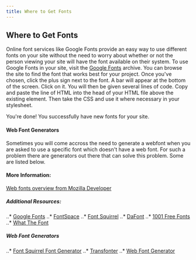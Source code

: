 ```yaml
---
title: Where to Get Fonts
---
```

## Where to Get Fonts

<!-- The article goes here, in GitHub-flavored Markdown. Feel free to add YouTube videos, images, and CodePen/JSBin embeds  -->
Online font services like Google Fonts provide an easy way to use different fonts on your site without the need to worry about whether or not the person viewing your site will have the font available on their system. To use Google Fonts in your site, visit the <a href="https://fonts.google.com/">Google Fonts</a> archive. You can browse the site to find the font that works best for your project. Once you've chosen, click the plus sign next to the font. A bar will appear at the bottom of the screen. Click on it. You will then be given several lines of code. Copy and paste the line of HTML into the head of your HTML file above the existing <link> element. Then take the CSS and use it where necessary in your stylesheet. 

You're done! You successfully have new fonts for your site.

#### Web Font Generators
Sometimes you will come accross the need to generate a webfont when you are asked to use a specific font which doesn't have a web font. For such a problem there are generators out there that can solve this problem. Some are listed below.

#### More Information:
<!-- Please add any articles you think might be helpful to read before writing the article -->
<a href="https://developer.mozilla.org/en-US/docs/Learn/CSS/Styling_text/Web_fonts">Web fonts overview from Mozilla Developer</a>

##### Additional Resources:
..* <a href="http://fonts.google.com" target="_blank">Google Fonts</a>
..* <a href="http://www.fontspace.com" target="_blank">FontSpace</a>
..* <a href="http://fontsquirrel.com" target="_blank">Font Squirrel</a>
..* <a href="http://www.dafont.com" target="_blank">DaFont</a>
..* <a href="http://www.1001freefonts.com" target="_blank">1001 Free Fonts</a>
..* <a href="https://www.myfonts.com/WhatTheFont/">What The Font</a>

##### Web Font Generators
..* <a href="https://www.fontsquirrel.com/tools/webfont-generator" target="_blank">Font Squirrel Font Generator</a>
..* <a href="https://transfonter.org/" target="_blank">Transfonter</a>
..* <a href="https://www.web-font-generator.com/" target="_blank">Web Font Generator</a>
